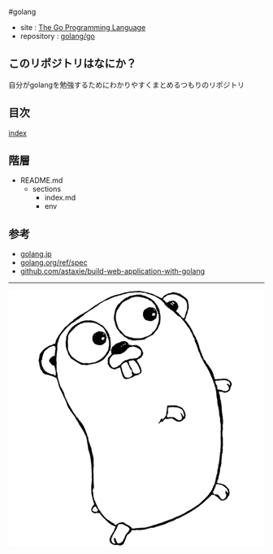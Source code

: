 #golang

- site : [The Go Programming Language](http://golang.org/)
- repository : [golang/go](https://github.com/golang/go)

## このリポジトリはなにか？

自分がgolangを勉強するためにわかりやすくまとめるつもりのリポジトリ

## 目次

[index](sections/index.md)

## 階層

- README.md
  - sections
    - index.md
    - env

## 参考
- [golang.jp](http://golang.jp/install)
- [golang.org/ref/spec](http://golang.org/ref/spec)
- [github.com/astaxie/build-web-application-with-golang](https://github.com/astaxie/build-web-application-with-golang)

---

![gopherbw](images/gopherbw.png)
